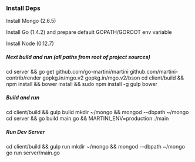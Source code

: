 ### Install Deps

Install Mongo (2.6.5)

Install Go (1.4.2) and prepare default GOPATH/GOROOT env variable

Install Node (0.12.7)

##### Next build and run (all paths from root of project sources)

  cd server && go get github.com/go-martini/martini github.com/martini-contrib/render gopkg.in/mgo.v2 gopkg.in/mgo.v2/bson
  cd client/build && npm install && bower install && sudo npm install -g gulp bower

##### Build and run

  cd client/build && gulp build
  mkdir ~/mongo && mongod --dbpath ~/mongo
  cd server && go build main.go && MARTINI_ENV=production ./main

##### Run Dev Server

  cd client/build && gulp run
  mkdir ~/mongo && mongod --dbpath ~/mongo
  go run server/main.go
